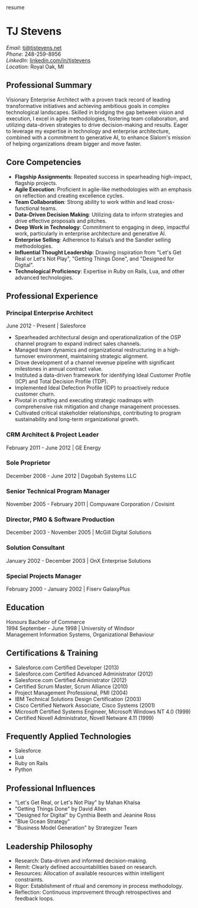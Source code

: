 resume
# TJ Stevens

*Email*: [tj@tjstevens.net](mailto:tj@tjstevens.net)  
*Phone*: 248-259-8956  
*LinkedIn*: [linkedin.com/in/tjstevens](https://linkedin.com/in/tjstevens)  
*Location*: Royal Oak, MI

## Professional Summary
Visionary Enterprise Architect with a proven track record of leading transformative initiatives and achieving ambitious goals in complex technological landscapes. Skilled in bridging the gap between vision and execution, I excel in agile methodologies, fostering team collaboration, and utilizing data-driven strategies to drive decision-making and results. Eager to leverage my expertise in technology and enterprise architecture, combined with a commitment to generative AI, to enhance Slalom's mission of helping organizations dream bigger and move faster.

## Core Competencies
- **Flagship Assignments**: Repeated success in spearheading high-impact, flagship projects.
- **Agile Execution**: Proficient in agile-like methodologies with an emphasis on reflection and creating excellence cycles.
- **Team Collaboration**: Strong ability to work within and lead cross-functional teams.
- **Data-Driven Decision Making**: Utilizing data to inform strategies and drive effective proposals and pitches.
- **Deep Work in Technology**: Commitment to engaging in deep, impactful work, particularly in enterprise architecture and generative AI.
- **Enterprise Selling**: Adherence to Kalsa’s and the Sandler selling methodologies.
- **Influential Thought Leadership**: Drawing inspiration from "Let's Get Real or Let's Not Play", "Getting Things Done", and "Designed for Digital".
- **Technological Proficiency**: Expertise in Ruby on Rails, Lua, and other advanced technologies.

## Professional Experience

### Principal Enterprise Architect
June 2012 - Present | Salesforce
- Spearheaded architectural design and operationalization of the OSP channel program to expand indirect sales channels.
- Managed team dynamics and organizational restructuring in a high-turnover environment, maintaining strategic alignment.
- Drove development of a channel revenue pipeline with significant milestones in annual contract value.
- Instituted a data-driven framework for identifying Ideal Customer Profile (ICP) and Total Decision Profile (TDP).
- Implemented Ideal Defection Profile (IDP) to proactively reduce customer churn.
- Pivotal in crafting and executing strategic roadmaps with comprehensive risk mitigation and change management processes.
- Cultivated critical stakeholder relationships, contributing to program sustainability and long-term organizational growth.

### CRM Architect & Project Leader
February 2011 - June 2012 | GE Energy

### Sole Proprietor
December 2008 - June 2012 | Dagobah Systems LLC

### Senior Technical Program Manager
November 2005 - February 2011 | Compuware Corporation / Covisint

### Director, PMO & Software Production
December 2003 - November 2005 | McGill Digital Solutions

### Solution Consultant
January 2002 - December 2003 | OnX Enterprise Solutions

### Special Projects Manager
February 2000 - January 2002 | Fiserv GalaxyPlus

## Education
Honours Bachelor of Commerce  
1994 September - June 1998 | University of Windsor  
Management Information Systems, Organizational Behaviour

## Certifications & Training
- Salesforce.com Certified Developer (2013)
- Salesforce.com Certified Advanced Administrator (2012)
- Salesforce.com Certified Administrator (2012)
- Certified Scrum Master, Scrum Alliance (2010)
- Project Management Professional, PMI (2004)
- IBM Technical Solutions Design Certification (2003)
- Cisco Certified Network Associate, Cisco Systems (2001)
- Microsoft Certified Systems Engineer, Microsoft Windows NT 4.0 (1999)
- Certified Novell Administrator, Novell Netware 4.11 (1999)

## Frequently Applied Technologies
- Salesforce
- Lua
- Ruby on Rails
- Python

## Professional Influences
- "Let's Get Real, or Let's Not Play" by Mahan Khalsa
- "Getting Things Done" by David Allen
- "Designed for Digital" by Cynthia Beeth and Jeanine Ross
- "Blue Ocean Strategy"
- "Business Model Generation" by Strategizer Team

## Leadership Philosophy
- Research: Data-driven and informed decision-making.
- Remit: Clearly defined accountabilities based on research.
- Resources: Allocation of available resources within intelligent constraints.
- Rigor: Establishment of ritual and ceremony in process methodology.
- Reflection: Continuous improvement through retrospectives and feedback loops.
